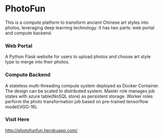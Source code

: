 # PhotoFun
This is a compute platform to transform ancient Chinese art styles into photos, leveraging deep learning technology. It has two parts: web portal and compute backend.

### Web Portal
A Python Flask website for users to upload photos and choose art style type to merge into their photos.

### Compute Backend
A stateless multi-threading compute system deployed as Docker Container. The design can be scaled to distributed system. Master role manages job states with azure table(NoSQL store) as persistent storage. Worker roles perform the photo transformation job based on pre-trained tensorflow model(VGG-16).

### Visit Here
http://photofunfun.herokuapp.com/
